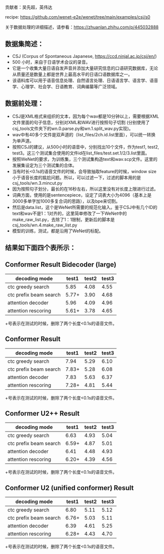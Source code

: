 贡献者：吴先超，英伟达

recipe: https://github.com/wenet-e2e/wenet/tree/main/examples/csj/s0

关于数据处理的详细描述，请参看：https://zhuanlan.zhihu.com/p/445032888

## 数据集简述：
* CSJ (Corpus of Spontaneous Japanese, https://ccd.ninjal.ac.jp/csj/en/)
* 500 小时，来自于日语学术会议的录音。
* 它是一个收集大量日语自发声音并添加大量研究信息的口语研究数据库，无论从质量还是数量上都是世界上最高水平的日语口语数据库之一。
* 该语料库可以用于语音信息处理、自然语言处理、日语语言学、语言学、语音学、心理学、社会学、日语教育、词典编纂等广泛领域。

## 数据前处理：
* CSJ是XML格式来组织的文本，因为每个wav都是10分钟以上，需要根据XML文件里面的句子信息，分别对XML和WAV进行按照句子切割 (分别使用了csj_tools文件夹下的wn.0.parse.py和wn.1.split_wav.py实现)。
* wav中有40多个文件是双声道的（list_files/2ch.id.list里面），可以统一转换为单声道。
* 按照CSJ的建议，从500小时的语音中，分别找出10个文件，作为test1, test2, test3。这三个测试集合使用的文件id在list_files/test.set.1/2/3.list里面。
* 按照WeNet的要求，为训练集，三个测试集构造text和wav.scp文件。这里的发展集设定为三个测试集的合体。
* 当有时长<0.1s的语音文件的时候，会导致抽取feature的时候，window size小于语音长度的尴尬问题。所以，可以过滤一下，过滤的脚本用的是csj_tools/wn.3.mincut.py
* 因为按照句子划分，最长的在16秒左右，所以这里没有对长度上限进行过滤。
* 词典方面，使用的是sentencepiece，设定了词表大小为4096（基本上是3000多单字加1000多复合词的思路），以及bpe来切割。
* 然后是data.list，这个是WeNet所需要的规范化输入。鉴于CSJ中有几个ID的text和wav不是1：1对齐的，这里简单修改了一下WeNet中的make_raw_list.py，去除了1：1限制，更新后的脚本是csj_tools/wn.4.make_raw_list.py
* 模型的训练，测试，都是沿用了WeNet的标配。

## 结果如下面四个表所示：

## Conformer Result Bidecoder (large)


| decoding mode                    | test1      | test2      | test3      |
|----------------------------------|------------|------------|------------|
| ctc greedy search                | 5.85       | 4.08       | 4.55       |
| ctc prefix beam search           | 5.77+      | 3.90       | 4.68       |
| attention decoder                | 5.96       | 4.09       | 4.96       |
| attention rescoring              | 5.61+      | 3.78       | 4.65       |

+号表示在测试的时候，删除了两个长度<0.1s的语音文件。



## Conformer Result


| decoding mode                    | test1      | test2      | test3      |
|----------------------------------|------------|------------|------------|
| ctc greedy search                | 7.94       | 5.29       | 6.10       |
| ctc prefix beam search           | 7.83+      | 5.28       | 6.08       |
| attention decoder                | 7.83       | 5.63       | 6.37       |
| attention rescoring              | 7.28+      | 4.81       | 5.44       |

+号表示在测试的时候，删除了两个长度<0.1s的语音文件。


## Conformer U2++ Result


| decoding mode                    | test1      | test2      | test3      |
|----------------------------------|------------|------------|------------|
| ctc greedy search                | 6.63       | 4.93       | 5.04       |
| ctc prefix beam search           | 6.59+      | 4.87       | 5.01       |
| attention decoder                | 6.41       | 4.48       | 4.93       |
| attention rescoring              | 6.20+      | 4.39       | 4.56       |

+号表示在测试的时候，删除了两个长度<0.1s的语音文件。



## Conformer U2 (unified conformer) Result



| decoding mode                    | test1      | test2      | test3      |
|----------------------------------|------------|------------|------------|
| ctc greedy search                | 6.80       | 5.11       | 5.12       |
| ctc prefix beam search           | 6.76+      | 5.03       | 5.11       |
| attention decoder                | 6.39       | 4.61       | 5.25       |
| attention rescoring              | 6.28+      | 4.43       | 4.70       |

+号表示在测试的时候，删除了两个长度<0.1s的语音文件。

